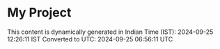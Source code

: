 # My Project

This content is dynamically generated in Indian Time (IST): 2024-09-25 12:26:11 IST
Converted to UTC: 2024-09-25 06:56:11 UTC
